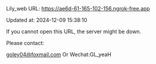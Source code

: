 Lily_web URL: https://ae6d-61-165-102-156.ngrok-free.app

Updated at: 2024-12-09 15:38:10

If you cannot open this URL, the server might be down.

Please contact: 

goley04@foxmail.com Or Wechat:GL_yeaH
